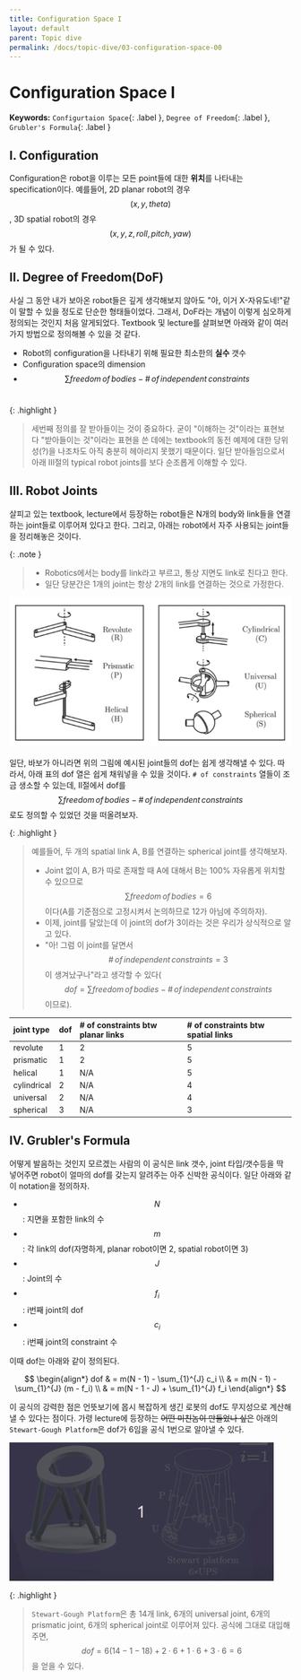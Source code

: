 ```yaml
---
title: Configuration Space I
layout: default
parent: Topic dive
permalink: /docs/topic-dive/03-configuration-space-00
---
```


# Configuration Space I

**Keywords:** `Configurtaion Space`{: .label }, `Degree of Freedom`{: .label }, `Grubler's Formula`{: .label }

## I. Configuration

Configuration은 robot을 이루는 모든 point들에 대한 **위치**를 나타내는 specification이다. 예를들어, 2D planar robot의 경우 $$(x, y, theta)$$, 3D spatial robot의 경우 $$(x, y, z, roll, pitch, yaw)$$가 될 수 있다.

## II. Degree of Freedom(DoF)

사실 그 동안 내가 보아온 robot들은 깊게 생각해보지 않아도 "아, 이거 X-자유도네!"같이 말할 수 있을 정도로 단순한 형태들이었다. 그래서, DoF라는 개념이 이렇게 심오하게 정의되는 것인지 처음 알게되었다. Textbook 및 lecture를 살펴보면 아래와 같이 여러가지 방법으로 정의해볼 수 있을 것 같다.

- Robot의 configuration을 나타내기 위해 필요한 최소한의 **실수** 갯수
- Configuration space의 dimension
- $$\sum freedom \, of \, bodies - \# \, of \, independent \, constraints$$ &nbsp;

{: .highlight }
> 세번째 정의를 잘 받아들이는 것이 중요하다. 굳이 "이해하는 것"이라는 표현보다 "받아들이는 것"이라는 표현을 쓴 데에는 textbook의 동전 예제에 대한 당위성(?)을 나조차도 아직 충분히 헤아리지 못했기 때문이다. 일단 받아들임으로서 아래 III절의 typical robot joints를 보다 순조롭게 이해할 수 있다.

## III. Robot Joints

살피고 있는 textbook, lecture에서 등장하는 robot들은 N개의 body와 link들을 연결하는 joint들로 이루어져 있다고 한다. 그리고, 아래는 robot에서 자주 사용되는 joint들을 정리해놓은 것이다.

{: .note }
> - Robotics에서는 body를 link라고 부르고, 통상 지면도 link로 친다고 한다.
> - 일단 당분간은 1개의 joint는 항상 2개의 link를 연결하는 것으로 가정한다.

![joints](/docs/topic-dive/03-configuration-space-00/joints.png) 

일단, 바보가 아니라면 위의 그림에 예시된 joint들의 dof는 쉽게 생각해낼 수 있다. 따라서, 아래 표의 dof 열은 쉽게 채워넣을 수 있을 것이다. `# of constraints` 열들이 조금 생소할 수 있는데, II절에서 dof를 $$\sum freedom \, of \, bodies - \# \, of \, independent \, constraints$$로도 정의할 수 있었던 것을 떠올려보자.

{: .highlight }
> 예를들어, 두 개의 spatial link A, B를 연결하는 spherical joint를 생각해보자.
> - Joint 없이 A, B가 따로 존재할 때 A에 대해서 B는 100% 자유롭게 위치할 수 있으므로 $$\sum freedom \, of \, bodies = 6$$이다(A를 기준점으로 고정시켜서 논의하므로 12가 아님에 주의하자).
> - 이제, joint를 달았는데 이 joint의 dof가 3이라는 것은 우리가 상식적으로 알고 있다.
> - "아! 그럼 이 joint를 달면서 $$\# \, of \, independent \, constraints = 3$$이 생겨났구나"라고 생각할 수 있다($$dof = \sum freedom \, of \, bodies - \# \, of \, independent \, constraints$$이므로).

| joint type  | dof     | # of constraints btw planar links | # of constraints btw spatial links |
|:------------|:--------|:----------------------------------|:-----------------------------------|
| revolute    | 1       | 2                                 | 5                                  |
| prismatic   | 1       | 2                                 | 5                                  |
| helical     | 1       | N/A                               | 5                                  |
| cylindrical | 2       | N/A                               | 4                                  |
| universal   | 2       | N/A                               | 4                                  |
| spherical   | 3       | N/A                               | 3                                  |

## IV. Grubler's Formula

어떻게 발음하는 것인지 모르겠는 사람의 이 공식은 link 갯수, joint 타입/갯수등을 딱 넣어주면 robot이 얼마의 dof를 갖는지 알려주는 아주 신박한 공식이다. 일단 아래와 같이 notation을 정의하자.

- $$N$$: 지면을 포함한 link의 수
- $$m$$: 각 link의 dof(자명하게, planar robot이면 2, spatial robot이면 3)
- $$J$$: Joint의 수
- $$f_i$$: i번째 joint의 dof
- $$c_i$$: i번째 joint의 constraint 수

이때 dof는 아래와 같이 정의된다.

$$
\begin{align*}
dof & = m(N - 1) - \sum_{1}^{J} c_i \\
    & = m(N - 1) - \sum_{1}^{J} (m - f_i) \\
    & = m(N - 1 - J) + \sum_{1}^{J} f_i
\end{align*}
$$

이 공식의 강력한 점은 언뜻보기에 몹시 복잡하게 생긴 로봇의 dof도 무지성으로 계산해낼 수 있다는 점이다. 가령 lecture에 등장하는 <strike>어떤 미친놈이 만들었나 싶은</strike> 아래의 `Stewart-Gough Platform`은 dof가 6임을 공식 1번으로 알아낼 수 있다.

![stewart](/docs/topic-dive/03-configuration-space-00/stewart.gif)

{: .highlight }
> `Stewart-Gough Platform`은 총 14개 link, 6개의 universal joint, 6개의 prismatic joint, 6개의 spherical joint로 이루어져 있다. 공식에 그대로 대입해주면, $$dof = 6(14-1-18)+2 \cdot 6 + 1 \cdot 6 + 3 \cdot 6 = 6$$을 얻을 수 있다. 

<script src="https://utteranc.es/client.js"
        repo="i-am-wonseoklee/i-am-wonseoklee.github.io"
        issue-term="pathname"
        theme="github-dark-orange"
        crossorigin="anonymous"
        async>
</script>